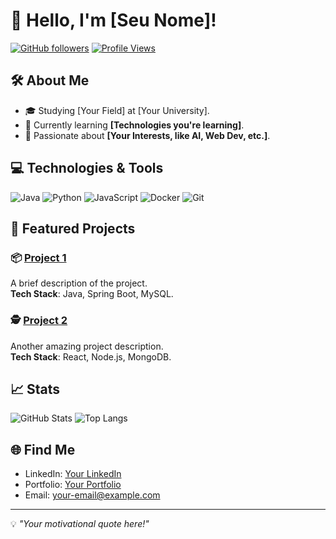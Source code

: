 # 👋 Hello, I'm [Seu Nome]! 
[![GitHub followers](https://img.shields.io/github/followers/seu-username?style=social)](https://github.com/seu-username) 
[![Profile Views](https://komarev.com/ghpvc/?username=seu-username&color=blue)](https://github.com/seu-username)

## 🛠️ About Me
- 🎓 Studying [Your Field] at [Your University].
- 🌱 Currently learning **[Technologies you're learning]**.
- 🚀 Passionate about **[Your Interests, like AI, Web Dev, etc.]**.

## 💻 Technologies & Tools
![Java](https://img.shields.io/badge/Code-Java-007396?logo=java&logoColor=white)
![Python](https://img.shields.io/badge/Code-Python-3776AB?logo=python&logoColor=white)
![JavaScript](https://img.shields.io/badge/Code-JavaScript-F7DF1E?logo=javascript&logoColor=black)
![Docker](https://img.shields.io/badge/Tools-Docker-2496ED?logo=docker&logoColor=white)
![Git](https://img.shields.io/badge/Tools-Git-F05032?logo=git&logoColor=white)

## 🌟 Featured Projects
### 📦 [Project 1](https://github.com/seu-username/project-1)
A brief description of the project.  
**Tech Stack**: Java, Spring Boot, MySQL.

### 🕵️ [Project 2](https://github.com/seu-username/project-2)
Another amazing project description.  
**Tech Stack**: React, Node.js, MongoDB.

## 📈 Stats
![GitHub Stats](https://github-readme-stats.vercel.app/api?username=seu-username&show_icons=true&theme=radical)
![Top Langs](https://github-readme-stats.vercel.app/api/top-langs/?username=seu-username&layout=compact&theme=radical)

## 🌐 Find Me
- LinkedIn: [Your LinkedIn](https://linkedin.com/in/your-linkedin)
- Portfolio: [Your Portfolio](https://yourportfolio.com)
- Email: [your-email@example.com](mailto:your-email@example.com)

---
💡 *"Your motivational quote here!"*
